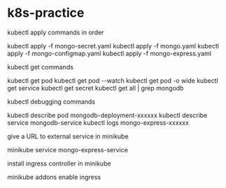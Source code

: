 # k8s-practice

kubectl apply commands in order

kubectl apply -f mongo-secret.yaml kubectl apply -f mongo.yaml kubectl apply -f mongo-configmap.yaml kubectl apply -f mongo-express.yaml

kubectl get commands

kubectl get pod kubectl get pod --watch kubectl get pod -o wide kubectl get service kubectl get secret kubectl get all | grep mongodb

kubectl debugging commands

kubectl describe pod mongodb-deployment-xxxxxx kubectl describe service mongodb-service kubectl logs mongo-express-xxxxxx

give a URL to external service in minikube

minikube service mongo-express-service

install ingress controller in minikube

minikube addons enable ingress
